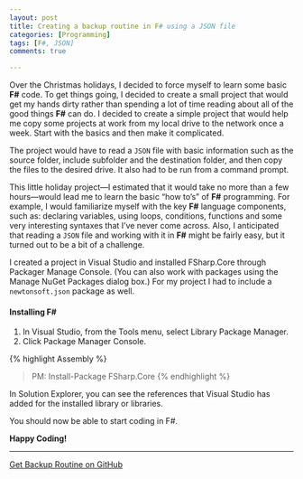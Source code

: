 ```yaml
---
layout: post
title: Creating a backup routine in F# using a JSON file
categories: [Programming]
tags: [F#, JSON]
comments: true

---
```

Over the Christmas holidays, I decided to force myself to learn some basic **F#** code. To get things going, I decided to create a small project that would get my hands dirty rather than spending a lot of time reading about all of the good things **F#** can do. I decided to create a simple project that would help me copy some projects at work from my local drive to the network once a week. Start with the basics and then make it complicated.

The project would have to read a `JSON` file with basic information such as the source folder, include subfolder and the destination folder, and then copy the files to the desired drive. It also had to be run from a command prompt.

This little holiday project—I estimated that it would take no more than a few hours—would lead me to learn the basic “how to’s” of **F#** programming. For example, I would familiarize myself with the key **F#** language components, such as: declaring variables, using loops, conditions, functions and some very interesting syntaxes that I’ve never come across. Also, I anticipated that reading a `JSON` file and working with it in **F#** might be fairly easy, but it turned out to be a bit of a challenge.

I created a project in Visual Studio and installed FSharp.Core through Packager Manage Console. (You can also work with packages using the Manage NuGet Packages dialog box.) For my project I had to include a `newtonsoft.json` package as well.

#### Installing **F#**
1. In Visual Studio, from the Tools menu, select Library Package Manager.
2. Click Package Manager Console.

{% highlight Assembly %}
>PM: Install-Package FSharp.Core 
{% endhighlight %}

In Solution Explorer, you can see the references that Visual Studio has added for the installed library or libraries.

You should now be able to start coding in F#.

**Happy Coding!**


_ _ _

<a class="btn btn-default" href="https://github.com/jjpinto/BackupRoutine">Get Backup Routine on GitHub</a>



